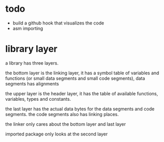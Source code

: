 # todo

- build a github hook that visualizes the code
- asm importing

# library layer

a library has three layers.

the bottom layer is the linking layer, it has a symbol table of variables
and functions (or small data segments and small code segments), data segments
has alignments

the upper layer is the header layer, it has the table of available functions,
variables, types and constants.

the last layer has the actual data bytes for the data segments and code segments.
the code segments also has linking places.

the linker only cares about the bottom layer and last layer

imported package only looks at the second layer